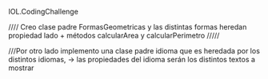 IOL.CodingChallenge

//// Creo clase padre FormasGeometricas y las distintas formas heredan propiedad lado + métodos calcularArea y calcularPerimetro /////

///Por otro lado implemento una clase padre idioma que es heredada por los distintos idiomas, 
-> las propiedades del idioma serán los distintos textos a mostrar

 